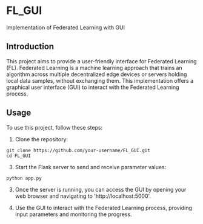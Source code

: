 # FL_GUI
Implementation of Federated Learning with GUI

## Introduction
This project aims to provide a user-friendly interface for Federated Learning (FL). Federated Learning is a machine learning approach that trains an algorithm across multiple decentralized edge devices or servers holding local data samples, without exchanging them. This implementation offers a graphical user interface (GUI) to interact with the Federated Learning process.

## Usage
To use this project, follow these steps:

1. Clone the repository:
```
git clone https://github.com/your-username/FL_GUI.git
cd FL_GUI
```

3. Start the Flask server to send and receive parameter values:
```
python app.py
```

3. Once the server is running, you can access the GUI by opening your web browser and navigating to 'http://localhost:5000'.

4. Use the GUI to interact with the Federated Learning process, providing input parameters and monitoring the progress.
